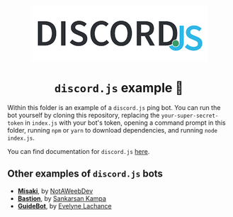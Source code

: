 <!-- markdownlint-disable -->
<div align="center">
<img src="../../assets/libraries/discordjs.png">
<br>
<h1><code>discord.js</code> example 🤖</h1>
</div>

Within this folder is an example of a `discord.js` ping bot. You can run the bot yourself by cloning this repository, replacing the `your-super-secret-token` in `index.js` with your bot's token, opening a command prompt in this folder, running `npm` or `yarn` to download dependencies, and running `node index.js`.

You can find documentation for `discord.js` [here](https://discord.js.org/#/docs/main/stable/general/welcome).

## Other examples of `discord.js` bots

<ul>
<li><strong><a href="https://github.com/NotAWeebDev/Misaki">Misaki</a></strong>, by <a href="https://github.com/NotAWeebDev">NotAWeebDev</a></li>
<li><strong><a href="https://github.com/TheBastionBot/Bastion">Bastion</a></strong>, by <a href="https://sankarsankampa.com">Sankarsan Kampa</a></li>
<li><strong><a href="https://github.com/AnIdiotsGuide/guidebot">GuideBot</a></strong>, by <a href="https://evie.codes/">Evelyne Lachance</a></li>
</ul>
